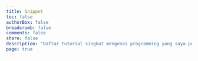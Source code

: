 ```yaml
---
title: Snippet
toc: false
authorBox: false
breadcrumb: false
comments: false
share: false
description: "Daftar tutorial singkat mengenai programming yang saya pelajari."
page: true
---
```

